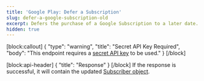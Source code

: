 ```yaml
---
title: 'Google Play: Defer a Subscription'
slug: defer-a-google-subscription-old
excerpt: Defers the purchase of a Google Subscription to a later date.
hidden: true
---
```

[block:callout]
{
  "type": "warning",
  "title": "Secret API Key Required",
  "body": "This endpoint requires a [secret API key](doc:authentication) to be used."
}
[/block]

[block:api-header]
{
  "title": "Response"
}
[/block]
If the response is successful, it will contain the updated [Subscriber object](ref:subscribers#the-subscriber-object).